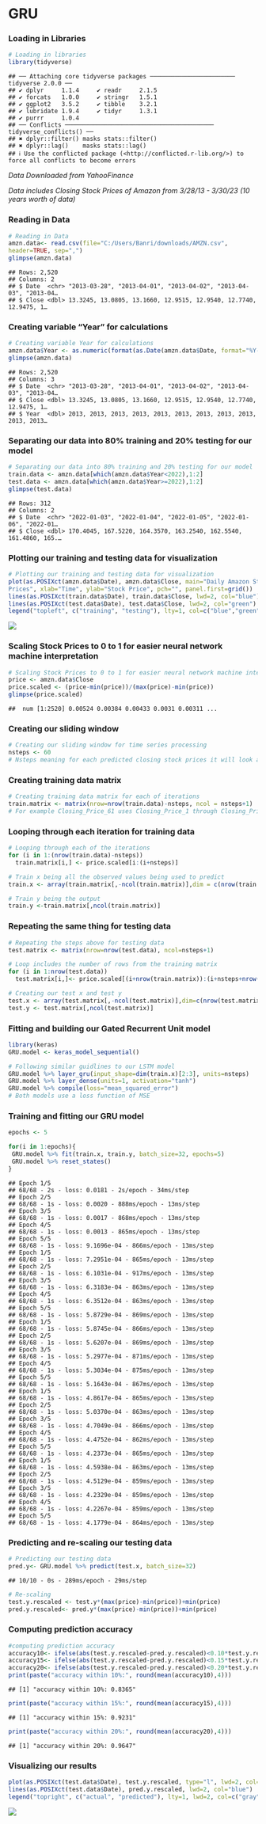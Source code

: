GRU
================

### Loading in Libraries

``` r
# Loading in libraries
library(tidyverse)
```

    ## ── Attaching core tidyverse packages ──────────────────────── tidyverse 2.0.0 ──
    ## ✔ dplyr     1.1.4     ✔ readr     2.1.5
    ## ✔ forcats   1.0.0     ✔ stringr   1.5.1
    ## ✔ ggplot2   3.5.2     ✔ tibble    3.2.1
    ## ✔ lubridate 1.9.4     ✔ tidyr     1.3.1
    ## ✔ purrr     1.0.4     
    ## ── Conflicts ────────────────────────────────────────── tidyverse_conflicts() ──
    ## ✖ dplyr::filter() masks stats::filter()
    ## ✖ dplyr::lag()    masks stats::lag()
    ## ℹ Use the conflicted package (<http://conflicted.r-lib.org/>) to force all conflicts to become errors

*Data Downloaded from YahooFinance*

*Data includes Closing Stock Prices of Amazon from 3/28/13 - 3/30/23 (10
years worth of data)*

### Reading in Data

``` r
# Reading in Data
amzn.data<- read.csv(file="C:/Users/Banri/downloads/AMZN.csv",
header=TRUE, sep=",")
glimpse(amzn.data)
```

    ## Rows: 2,520
    ## Columns: 2
    ## $ Date  <chr> "2013-03-28", "2013-04-01", "2013-04-02", "2013-04-03", "2013-04…
    ## $ Close <dbl> 13.3245, 13.0805, 13.1660, 12.9515, 12.9540, 12.7740, 12.9475, 1…

### Creating variable “Year” for calculations

``` r
# Creating variable Year for calculations
amzn.data$Year <- as.numeric(format(as.Date(amzn.data$Date, format="%Y-%m-%d"),"%Y"))
glimpse(amzn.data)
```

    ## Rows: 2,520
    ## Columns: 3
    ## $ Date  <chr> "2013-03-28", "2013-04-01", "2013-04-02", "2013-04-03", "2013-04…
    ## $ Close <dbl> 13.3245, 13.0805, 13.1660, 12.9515, 12.9540, 12.7740, 12.9475, 1…
    ## $ Year  <dbl> 2013, 2013, 2013, 2013, 2013, 2013, 2013, 2013, 2013, 2013, 2013…

### Separating our data into 80% training and 20% testing for our model

``` r
# Separating our data into 80% training and 20% testing for our model
train.data <- amzn.data[which(amzn.data$Year<2022),1:2]
test.data <- amzn.data[which(amzn.data$Year>=2022),1:2]
glimpse(test.data)
```

    ## Rows: 312
    ## Columns: 2
    ## $ Date  <chr> "2022-01-03", "2022-01-04", "2022-01-05", "2022-01-06", "2022-01…
    ## $ Close <dbl> 170.4045, 167.5220, 164.3570, 163.2540, 162.5540, 161.4860, 165.…

### Plotting our training and testing data for visualization

``` r
# Plotting our training and testing data for visualization
plot(as.POSIXct(amzn.data$Date), amzn.data$Close, main="Daily Amazon Stock Closing
Prices", xlab="Time", ylab="Stock Price", pch="", panel.first=grid())
lines(as.POSIXct(train.data$Date), train.data$Close, lwd=2, col="blue")
lines(as.POSIXct(test.data$Date), test.data$Close, lwd=2, col="green")
legend("topleft", c("training", "testing"), lty=1, col=c("blue","green"))
```

![](GRU_files/figure-gfm/unnamed-chunk-5-1.png)<!-- -->

### Scaling Stock Prices to 0 to 1 for easier neural network machine interpretation

``` r
# Scaling Stock Prices to 0 to 1 for easier neural network machine interpretation
price <- amzn.data$Close
price.scaled <- (price-min(price))/(max(price)-min(price))
glimpse(price.scaled)
```

    ##  num [1:2520] 0.00524 0.00384 0.00433 0.0031 0.00311 ...

### Creating our sliding window

``` r
# Creating our sliding window for time series processing
nsteps <- 60
# Nsteps meaning for each predicted closing stock prices it will look at the previous 60 iterations.
```

### Creating training data matrix

``` r
# Creating training data matrix for each of iterations
train.matrix <- matrix(nrow=nrow(train.data)-nsteps, ncol = nsteps+1)
# For example Closing_Price_61 uses Closing_Price_1 through Closing_Price_60 to predict it's value
```

### Looping through each iteration for training data

``` r
# Looping through each of the iterations
for (i in 1:(nrow(train.data)-nsteps))
  train.matrix[i,] <- price.scaled[i:(i+nsteps)]

# Train x being all the observed values being used to predict
train.x <- array(train.matrix[,-ncol(train.matrix)],dim = c(nrow(train.matrix),nsteps,1))

# Train y being the output
train.y <-train.matrix[,ncol(train.matrix)]
```

### Repeating the same thing for testing data

``` r
# Repeating the steps above for testing data
test.matrix <- matrix(nrow=nrow(test.data), ncol=nsteps+1)

# Loop includes the number of rows from the training matrix
for (i in 1:nrow(test.data))
  test.matrix[i,]<- price.scaled[(i+nrow(train.matrix)):(i+nsteps+nrow(train.matrix))]

# Creating our test x and test y
test.x <- array(test.matrix[,-ncol(test.matrix)],dim=c(nrow(test.matrix),nsteps,1))
test.y <- test.matrix[,ncol(test.matrix)]
```

### Fitting and building our Gated Recurrent Unit model

``` r
library(keras)
GRU.model <- keras_model_sequential()

# Following similar guidlines to our LSTM model
GRU.model %>% layer_gru(input_shape=dim(train.x)[2:3], units=nsteps)
GRU.model %>% layer_dense(units=1, activation="tanh")
GRU.model %>% compile(loss="mean_squared_error")
# Both models use a loss function of MSE
```

### Training and fitting our GRU model

``` r
epochs <- 5

for(i in 1:epochs){
 GRU.model %>% fit(train.x, train.y, batch_size=32, epochs=5)
 GRU.model %>% reset_states() 
}
```

    ## Epoch 1/5
    ## 68/68 - 2s - loss: 0.0181 - 2s/epoch - 34ms/step
    ## Epoch 2/5
    ## 68/68 - 1s - loss: 0.0020 - 888ms/epoch - 13ms/step
    ## Epoch 3/5
    ## 68/68 - 1s - loss: 0.0017 - 868ms/epoch - 13ms/step
    ## Epoch 4/5
    ## 68/68 - 1s - loss: 0.0013 - 865ms/epoch - 13ms/step
    ## Epoch 5/5
    ## 68/68 - 1s - loss: 9.1696e-04 - 866ms/epoch - 13ms/step
    ## Epoch 1/5
    ## 68/68 - 1s - loss: 7.2951e-04 - 865ms/epoch - 13ms/step
    ## Epoch 2/5
    ## 68/68 - 1s - loss: 6.1031e-04 - 917ms/epoch - 13ms/step
    ## Epoch 3/5
    ## 68/68 - 1s - loss: 6.3183e-04 - 863ms/epoch - 13ms/step
    ## Epoch 4/5
    ## 68/68 - 1s - loss: 6.3512e-04 - 863ms/epoch - 13ms/step
    ## Epoch 5/5
    ## 68/68 - 1s - loss: 5.8729e-04 - 869ms/epoch - 13ms/step
    ## Epoch 1/5
    ## 68/68 - 1s - loss: 5.8745e-04 - 866ms/epoch - 13ms/step
    ## Epoch 2/5
    ## 68/68 - 1s - loss: 5.6207e-04 - 869ms/epoch - 13ms/step
    ## Epoch 3/5
    ## 68/68 - 1s - loss: 5.2977e-04 - 871ms/epoch - 13ms/step
    ## Epoch 4/5
    ## 68/68 - 1s - loss: 5.3034e-04 - 875ms/epoch - 13ms/step
    ## Epoch 5/5
    ## 68/68 - 1s - loss: 5.1643e-04 - 867ms/epoch - 13ms/step
    ## Epoch 1/5
    ## 68/68 - 1s - loss: 4.8617e-04 - 865ms/epoch - 13ms/step
    ## Epoch 2/5
    ## 68/68 - 1s - loss: 5.0370e-04 - 863ms/epoch - 13ms/step
    ## Epoch 3/5
    ## 68/68 - 1s - loss: 4.7049e-04 - 866ms/epoch - 13ms/step
    ## Epoch 4/5
    ## 68/68 - 1s - loss: 4.4752e-04 - 862ms/epoch - 13ms/step
    ## Epoch 5/5
    ## 68/68 - 1s - loss: 4.2373e-04 - 865ms/epoch - 13ms/step
    ## Epoch 1/5
    ## 68/68 - 1s - loss: 4.5938e-04 - 863ms/epoch - 13ms/step
    ## Epoch 2/5
    ## 68/68 - 1s - loss: 4.5129e-04 - 859ms/epoch - 13ms/step
    ## Epoch 3/5
    ## 68/68 - 1s - loss: 4.2329e-04 - 859ms/epoch - 13ms/step
    ## Epoch 4/5
    ## 68/68 - 1s - loss: 4.2267e-04 - 859ms/epoch - 13ms/step
    ## Epoch 5/5
    ## 68/68 - 1s - loss: 4.1779e-04 - 864ms/epoch - 13ms/step

### Predicting and re-scaling our testing data

``` r
# Predicting our testing data
pred.y<- GRU.model %>% predict(test.x, batch_size=32)
```

    ## 10/10 - 0s - 289ms/epoch - 29ms/step

``` r
# Re-scaling
test.y.rescaled <- test.y*(max(price)-min(price))+min(price)
pred.y.rescaled<- pred.y*(max(price)-min(price))+min(price)
```

### Computing prediction accuracy

``` r
#computing prediction accuracy
accuracy10<- ifelse(abs(test.y.rescaled-pred.y.rescaled)<0.10*test.y.rescaled,1,0)
accuracy15<- ifelse(abs(test.y.rescaled-pred.y.rescaled)<0.15*test.y.rescaled,1,0)
accuracy20<- ifelse(abs(test.y.rescaled-pred.y.rescaled)<0.20*test.y.rescaled,1,0)
print(paste("accuracy within 10%:", round(mean(accuracy10),4)))
```

    ## [1] "accuracy within 10%: 0.8365"

``` r
print(paste("accuracy within 15%:", round(mean(accuracy15),4)))
```

    ## [1] "accuracy within 15%: 0.9231"

``` r
print(paste("accuracy within 20%:", round(mean(accuracy20),4)))
```

    ## [1] "accuracy within 20%: 0.9647"

### Visualizing our results

``` r
plot(as.POSIXct(test.data$Date), test.y.rescaled, type="l", lwd=2, col="gray", main="Daily Amzn Stock Actual and Predicted Prices - GRU Model", xlab="Time", ylab="Stock Price", panel.first=grid())
lines(as.POSIXct(test.data$Date), pred.y.rescaled, lwd=2, col="blue")
legend("topright", c("actual", "predicted"), lty=1, lwd=2, col=c("gray","blue"))
```

![](GRU_files/figure-gfm/unnamed-chunk-15-1.png)<!-- -->
